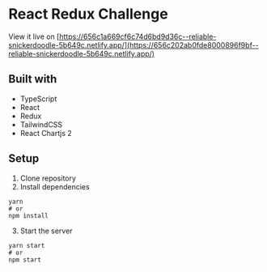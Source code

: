 # React Redux Challenge
View it live on [https://656c1a669cf6c74d6bd9d36c--reliable-snickerdoodle-5b649c.netlify.app/](https://656c202ab0fde8000896f9bf--reliable-snickerdoodle-5b649c.netlify.app/)
## Built with
* TypeScript
* React
* Redux
* TailwindCSS
* React Chartjs 2

## Setup
1. Clone repository
2. Install dependencies
```
yarn
# or
npm install
```
3. Start the server
```
yarn start
# or
npm start
```

